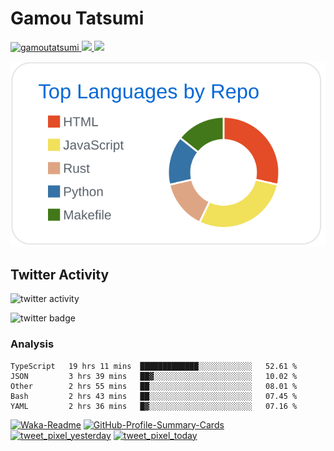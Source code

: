 # Gamou Tatsumi

<p align="left"> 
  <a href="https://github.com/gamoutatsumi/gamoutatsumi/">
    <img src="https://komarev.com/ghpvc/?username=gamoutatsumi" alt="gamoutatsumi" />
  </a>
  <a href="http://twitter.com/gamoutatsumi">
    <img height="20" src="https://img.shields.io/twitter/follow/gamoutatsumi?label=Twitter&logo=twitter&style=flat" />
  </a>
  <a href="https://github.com/gamoutatsumi">
    <img height="20" src="https://img.shields.io/github/followers/gamoutatsumi?label=follow&logo=github&style=flat" />
  </a>
</p>

![](./profile-summary-card-output/github/1-repos-per-language.svg)

## Twitter Activity

![twitter activity](https://pixe.la/v1/users/gamoutatsumi/graphs/daily-tweets.svg)

![twitter badge](https://pixe.la/v1/users/gamoutatsumi/graphs/daily-tweets.svg?mode=badge)

### Analysis

<!--START_SECTION:waka-->
```text
TypeScript   19 hrs 11 mins  █████████████░░░░░░░░░░░░   52.61 % 
JSON         3 hrs 39 mins   ██▓░░░░░░░░░░░░░░░░░░░░░░   10.02 % 
Other        2 hrs 55 mins   ██░░░░░░░░░░░░░░░░░░░░░░░   08.01 % 
Bash         2 hrs 43 mins   ██░░░░░░░░░░░░░░░░░░░░░░░   07.45 % 
YAML         2 hrs 36 mins   █▓░░░░░░░░░░░░░░░░░░░░░░░   07.16 % 
```
<!--END_SECTION:waka-->

[![Waka-Readme](https://github.com/gamoutatsumi/gamoutatsumi/workflows/Waka-Readme/badge.svg)](https://github.com/gamoutatsumi/gamoutatsumi/actions?query=workflow%3AWaka-Readme) [![GitHub-Profile-Summary-Cards](https://github.com/gamoutatsumi/gamoutatsumi/workflows/GitHub-Profile-Summary-Cards/badge.svg)](https://github.com/gamoutatsumi/gamoutatsumi/actions?query=workflow%3AGitHub-Profile-Summary-Cards) [![tweet_pixel_yesterday](https://github.com/gamoutatsumi/tweet_pixels/workflows/tweet_pixel_yesterday/badge.svg)](https://github.com/gamoutatsumi/tweet_pixels/actions?query=workflow%3Atweet_pixel_yesterday) [![tweet_pixel_today](https://github.com/gamoutatsumi/tweet_pixels/workflows/tweet_pixel_today/badge.svg)](https://github.com/gamoutatsumi/tweet_pixels/actions?query=workflow%3Atweet_pixel_today)
